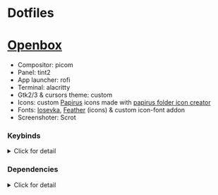 # Dotfiles
# [Openbox](https://github.com/Myagko/dotfiles/tree/main/Openbox)
- Compositor: picom
- Panel: tint2
- App launcher: rofi
- Terminal: alacritty
- Gtk2/3 & cursors theme: custom
- Icons: custom [Papirus](https://github.com/PapirusDevelopmentTeam/papirus-icon-theme) icons made with [papirus folder icon creator](https://github.com/Adapta-Projects/Papirus-Folder-Icon-Creator)
- Fonts: [Iosevka](https://github.com/be5invis/Iosevka), [Feather](https://github.com/feathericons/feather#feather) (icons) & custom icon-font addon
- Screenshoter: Scrot

### Keybinds

<details>
  <summary>Click for detail</summary>
  
| Key | Action |
| --- | --- |
| Super + z | Close window |
| Super + x | Toggle iconify |
| Super + c | Toggle maximize |
| Super + n | Toggle decorate current window |
| Super + v | Move window to center |
| Super + Space | Show window menu |
| Alt + Tab | Move to next window |
| Super + (↑, →, ↓, ←) | Tile window 1/2 |
| Super + Alt + (↑, →, ↓, ←) | Tile window 1/4 |
| Super + w | Open terminal |
| Super + d | Open rofi app launcher |
| Super + q | Open rofi powermenu |
| Super + Print | Open rofi screenshot menu |
| Print | Scrot screenshot |
| Shift + Print | Scrot screenshot select |
  
</details>

### Dependencies
<details>
  <summary>Click for detail</summary>
```bash
 sudo pacman -S openbox alacritty tint2 rofi nitrogen scrot nemo nemo-fileroller eom mpv okular
</details>
